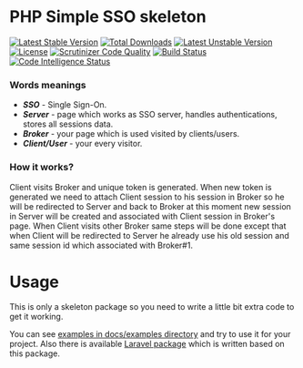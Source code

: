 # PHP Simple SSO skeleton

[![Latest Stable Version](https://poser.pugx.org/zefy/php-simple-sso/v/stable)](https://packagist.org/packages/zefy/php-simple-sso) [![Total Downloads](https://poser.pugx.org/zefy/php-simple-sso/downloads)](https://packagist.org/packages/zefy/php-simple-sso) [![Latest Unstable Version](https://poser.pugx.org/zefy/php-simple-sso/v/unstable)](https://packagist.org/packages/zefy/php-simple-sso) [![License](https://poser.pugx.org/zefy/php-simple-sso/license)](https://packagist.org/packages/zefy/php-simple-sso) [![Scrutinizer Code Quality](https://scrutinizer-ci.com/g/zefy/php-simple-sso/badges/quality-score.png?b=master)](https://scrutinizer-ci.com/g/zefy/php-simple-sso/?branch=master) [![Build Status](https://scrutinizer-ci.com/g/zefy/php-simple-sso/badges/build.png?b=master)](https://scrutinizer-ci.com/g/zefy/php-simple-sso/build-status/master) [![Code Intelligence Status](https://scrutinizer-ci.com/g/zefy/php-simple-sso/badges/code-intelligence.svg?b=master)](https://scrutinizer-ci.com/code-intelligence)   


### Words meanings
* ***SSO*** - Single Sign-On.
* ***Server*** - page which works as SSO server, handles authentications, stores all sessions data.
* ***Broker*** - your page which is used visited by clients/users.
* ***Client/User*** - your every visitor.

### How it works?
Client visits Broker and unique token is generated. When new token is generated we need to attach Client session to his session in Broker so he will be redirected to Server and back to Broker at this moment new session in Server will be created and associated with Client session in Broker's page. When Client visits other Broker same steps will be done except that when Client will be redirected to Server he already use his old session and same session id which associated with Broker#1.

# Usage
This is only a skeleton package so you need to write a little bit extra code to get it working.

You can see [examples in docs/examples directory](docs/examples) and try to use it for your project. Also there is available [Laravel package](https://github.com/zefy/laravel-sso) which is written based on this package.
